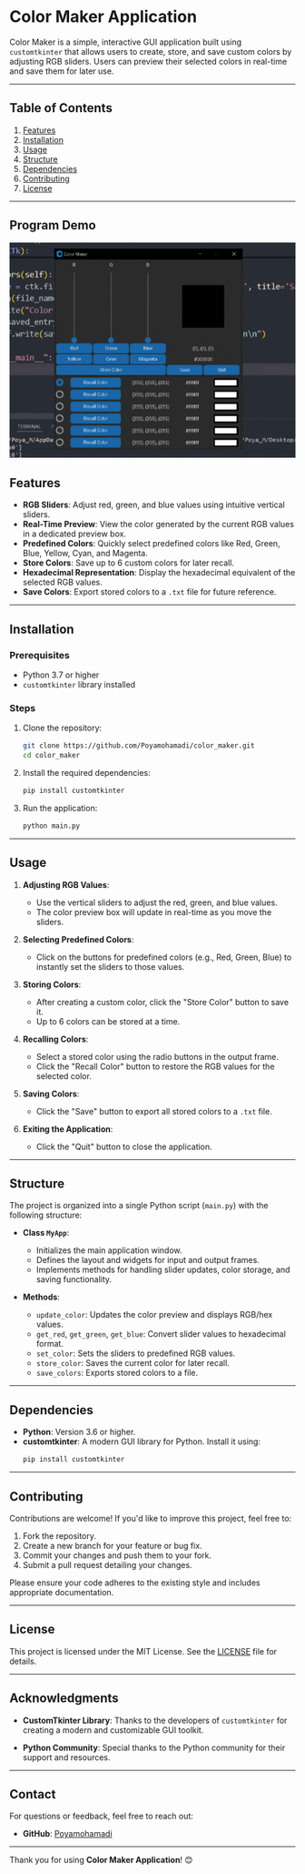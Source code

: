 # Color Maker Application 

Color Maker is a simple, interactive GUI application built using `customtkinter` that allows users to create, store, and save custom colors by adjusting RGB sliders. Users can preview their selected colors in real-time and save them for later use.

---

## Table of Contents
1. [Features](#features)
2. [Installation](#installation)
3. [Usage](#usage)
4. [Structure](#structure)
5. [Dependencies](#dependencies)
6. [Contributing](#contributing)
7. [License](#license)

---

## Program Demo

![Color Maker](https://github.com/Poyamohamadi/Color_Maker/blob/main/demo.gif)

## Features
- **RGB Sliders**: Adjust red, green, and blue values using intuitive vertical sliders.
- **Real-Time Preview**: View the color generated by the current RGB values in a dedicated preview box.
- **Predefined Colors**: Quickly select predefined colors like Red, Green, Blue, Yellow, Cyan, and Magenta.
- **Store Colors**: Save up to 6 custom colors for later recall.
- **Hexadecimal Representation**: Display the hexadecimal equivalent of the selected RGB values.
- **Save Colors**: Export stored colors to a `.txt` file for future reference.

---

## Installation

### Prerequisites
- Python 3.7 or higher
- `customtkinter` library installed

### Steps
1. Clone the repository:
   ```bash
   git clone https://github.com/Poyamohamadi/color_maker.git
   cd color_maker
   ```

2. Install the required dependencies:
   ```bash
   pip install customtkinter
   ```

3. Run the application:
   ```bash
   python main.py
   ```

---

## Usage

1. **Adjusting RGB Values**:
   - Use the vertical sliders to adjust the red, green, and blue values.
   - The color preview box will update in real-time as you move the sliders.

2. **Selecting Predefined Colors**:
   - Click on the buttons for predefined colors (e.g., Red, Green, Blue) to instantly set the sliders to those values.

3. **Storing Colors**:
   - After creating a custom color, click the "Store Color" button to save it.
   - Up to 6 colors can be stored at a time.

4. **Recalling Colors**:
   - Select a stored color using the radio buttons in the output frame.
   - Click the "Recall Color" button to restore the RGB values for the selected color.

5. **Saving Colors**:
   - Click the "Save" button to export all stored colors to a `.txt` file.

6. **Exiting the Application**:
   - Click the "Quit" button to close the application.

---

## Structure

The project is organized into a single Python script (`main.py`) with the following structure:

- **Class `MyApp`**:
  - Initializes the main application window.
  - Defines the layout and widgets for input and output frames.
  - Implements methods for handling slider updates, color storage, and saving functionality.

- **Methods**:
  - `update_color`: Updates the color preview and displays RGB/hex values.
  - `get_red`, `get_green`, `get_blue`: Convert slider values to hexadecimal format.
  - `set_color`: Sets the sliders to predefined RGB values.
  - `store_color`: Saves the current color for later recall.
  - `save_colors`: Exports stored colors to a file.

---

## Dependencies

- **Python**: Version 3.6 or higher.
- **customtkinter**: A modern GUI library for Python. Install it using:
  ```bash
  pip install customtkinter
  ```

---

## Contributing

Contributions are welcome! If you'd like to improve this project, feel free to:

1. Fork the repository.
2. Create a new branch for your feature or bug fix.
3. Commit your changes and push them to your fork.
4. Submit a pull request detailing your changes.

Please ensure your code adheres to the existing style and includes appropriate documentation.

---

## License

This project is licensed under the MIT License. See the [LICENSE](https://github.com/Poyamohamadi/Color_Maker/blob/main/LICENSE.md) file for details.

---

## Acknowledgments

- **CustomTkinter Library**: Thanks to the developers of `customtkinter` for creating a modern and customizable GUI toolkit.

- **Python Community**: Special thanks to the Python community for their support and resources.
---

## Contact

For questions or feedback, feel free to reach out:

- **GitHub**: [Poyamohamadi](https://github.com/Poyamohamadi)

---

Thank you for using **Color Maker Application**! 😊
